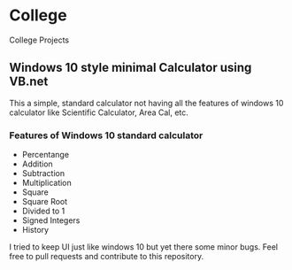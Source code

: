 # College
College Projects

## Windows 10 style minimal Calculator using VB.net
This a simple, standard calculator not having all the features of windows 10 calculator like Scientific Calculator, Area Cal, etc.
### Features of Windows 10 standard calculator
<ul>
  <li>Percentange</li>
  <li>Addition</li>
  <li>Subtraction</li>
  <li>Multiplication</li>
  <li>Square</li>
  <li>Square Root</li>
  <li>Divided to 1</li>
  <li>Signed Integers</li>
  <li>History</li>
</ul>

I tried to keep UI just like windows 10 but yet there some minor bugs. Feel free to pull requests and contribute to this repository.

  
